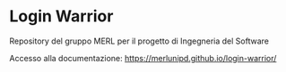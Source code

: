 # Login Warrior
Repository del gruppo MERL per il progetto di Ingegneria del Software

Accesso alla documentazione: https://merlunipd.github.io/login-warrior/